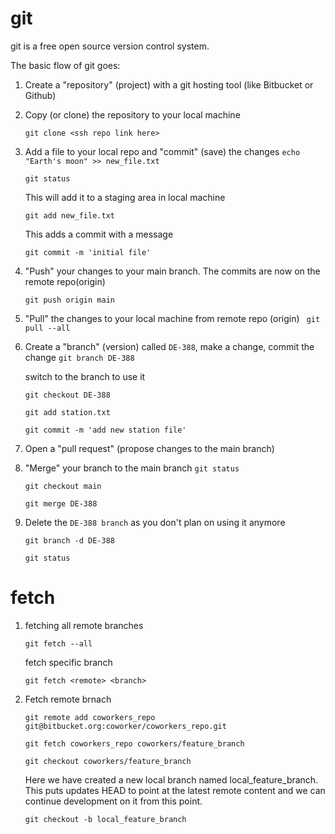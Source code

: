 # git
git is a free open source version control system.

The basic flow of git goes:

1. Create a "repository" (project) with a git hosting tool (like Bitbucket or Github)
        
2. Copy (or clone) the repository to your local machine

    `git clone <ssh repo link here>`

3. Add a file to your local repo and "commit" (save) the changes
    `echo "Earth's moon" >> new_file.txt`

    `git status`

    This will add it to a staging area in local machine
    
    `git add new_file.txt`

    This adds a commit with a message

    `git commit -m 'initial file'`


4. "Push" your changes to your main branch. The commits are now on the remote repo(origin)

    `git push origin main`

5. "Pull" the changes to your local machine from remote repo (origin)
    ` git pull --all`

6. Create a "branch" (version) called `DE-388`, make a change, commit the change
    `git branch DE-388`

    switch to the branch to use it

    `git checkout DE-388`

    `git add station.txt`

    `git commit -m 'add new station file'`


7. Open a "pull request" (propose changes to the main branch)

8. "Merge" your branch to the main branch
    `git status`

    `git checkout main`

    `git merge DE-388`

9. Delete the `DE-388 branch` as you don't plan on using it anymore

    `git branch -d DE-388`

    `git status`


# fetch

1. fetching all remote branches

    `git fetch --all`

    fetch specific branch

    `git fetch <remote> <branch>`

2. Fetch remote brnach

    `git remote add coworkers_repo git@bitbucket.org:coworker/coworkers_repo.git`

    `git fetch coworkers_repo coworkers/feature_branch`

    `git checkout coworkers/feature_branch`

    Here we have created a new local branch named local_feature_branch. This puts updates HEAD to point at the latest remote content and we can continue development on it from this point.
    
    `git checkout -b local_feature_branch`







